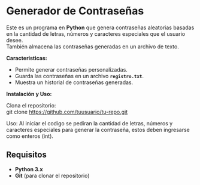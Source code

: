 # **Generador de Contraseñas**

Este es un programa en **Python** que genera contraseñas aleatorias basadas en la cantidad de letras, números y caracteres especiales que el usuario desee.  
También almacena las contraseñas generadas en un archivo de texto.  

**Caracteristicas:**
- Permite generar contraseñas personalizadas.  
- Guarda las contraseñas en un archivo **`registro.txt`**.
- Muestra un historial de contraseñas generadas.

**Instalación y Uso:**

Clona el repositorio:  
git clone https://github.com/tuusuario/tu-repo.git

Uso: 
Al iniciar el codigo se pediran la cantidad de letras, números y caracteres especiales para generar la contraseña, estos deben ingresarse como enteros (int).

## **Requisitos**  
- **Python 3.x**  
- **Git** (para clonar el repositorio)  

